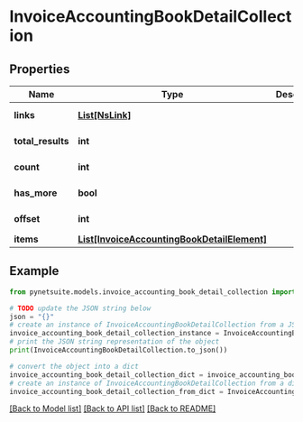# InvoiceAccountingBookDetailCollection


## Properties

Name | Type | Description | Notes
------------ | ------------- | ------------- | -------------
**links** | [**List[NsLink]**](NsLink.md) |  | [optional] [readonly] 
**total_results** | **int** |  | [optional] [readonly] 
**count** | **int** |  | [optional] [readonly] 
**has_more** | **bool** |  | [optional] [readonly] 
**offset** | **int** |  | [optional] [readonly] 
**items** | [**List[InvoiceAccountingBookDetailElement]**](InvoiceAccountingBookDetailElement.md) |  | [optional] 

## Example

```python
from pynetsuite.models.invoice_accounting_book_detail_collection import InvoiceAccountingBookDetailCollection

# TODO update the JSON string below
json = "{}"
# create an instance of InvoiceAccountingBookDetailCollection from a JSON string
invoice_accounting_book_detail_collection_instance = InvoiceAccountingBookDetailCollection.from_json(json)
# print the JSON string representation of the object
print(InvoiceAccountingBookDetailCollection.to_json())

# convert the object into a dict
invoice_accounting_book_detail_collection_dict = invoice_accounting_book_detail_collection_instance.to_dict()
# create an instance of InvoiceAccountingBookDetailCollection from a dict
invoice_accounting_book_detail_collection_from_dict = InvoiceAccountingBookDetailCollection.from_dict(invoice_accounting_book_detail_collection_dict)
```
[[Back to Model list]](../README.md#documentation-for-models) [[Back to API list]](../README.md#documentation-for-api-endpoints) [[Back to README]](../README.md)


